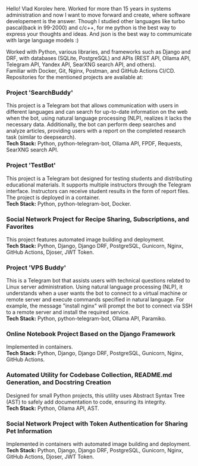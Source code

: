 Hello! Vlad Korolev here.
Worked for more than 15 years in systems administration and now I want to move forward and create, where software developement is the answer.
Though I studied other languages like turbo pascal(back in 99-2000) and c/c++, for me python is the best way to express your thoughts and ideas.
And json is the best way to commumicate with large language models :)

Worked with Python, various libraries, and frameworks such as Django and DRF, with databases (SQLite, PostgreSQL) and APIs (REST API, Ollama API, Telegram API, Yandex API, SearXNG search API, and others).  
Familiar with Docker, Git, Nginx, Postman, and GitHub Actions CI/CD.  
Repositories for the mentioned projects are available at:  

### Project 'SearchBuddy'  
This project is a Telegram bot that allows communication with users in different languages and can search for up-to-date information on the web when the bot, using natural language processing (NLP), realizes it lacks the necessary data. Additionally, the bot can perform deep searches and analyze articles, providing users with a report on the completed research task (similar to deepsearch).  
**Tech Stack:** Python, python-telegram-bot, Ollama API, FPDF, Requests, SearXNG search API.  

### Project 'TestBot'  
This project is a Telegram bot designed for testing students and distributing educational materials. It supports multiple instructors through the Telegram interface. Instructors can receive student results in the form of report files. The project is deployed in a container.  
**Tech Stack:** Python, python-telegram-bot, Docker.  

### Social Network Project for Recipe Sharing, Subscriptions, and Favorites  
This project features automated image building and deployment.  
**Tech Stack:** Python, Django, Django DRF, PostgreSQL, Gunicorn, Nginx, GitHub Actions, Djoser, JWT Token.  

### Project 'VPS Buddy'  
This is a Telegram bot that assists users with technical questions related to Linux server administration. Using natural language processing (NLP), it understands when a user wants the bot to connect to a virtual machine or remote server and execute commands specified in natural language. For example, the message "install nginx" will prompt the bot to connect via SSH to a remote server and install the required service.  
**Tech Stack:** Python, python-telegram-bot, Ollama API, Paramiko.  

### Online Notebook Project Based on the Django Framework  
Implemented in containers.  
**Tech Stack:** Python, Django, Django DRF, PostgreSQL, Gunicorn, Nginx, GitHub Actions.  

### Automated Utility for Codebase Collection, README.md Generation, and Docstring Creation  
Designed for small Python projects, this utility uses Abstract Syntax Tree (AST) to safely add documentation to code, ensuring its integrity.  
**Tech Stack:** Python, Ollama API, AST.  

### Social Network Project with Token Authentication for Sharing Pet Information  
Implemented in containers with automated image building and deployment.  
**Tech Stack:** Python, Django, Django DRF, PostgreSQL, Gunicorn, Nginx, GitHub Actions, Djoser, JWT Token.
